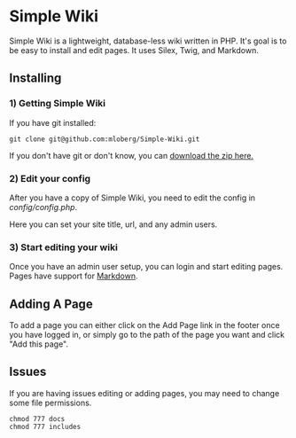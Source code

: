 # Simple Wiki

Simple Wiki is a lightweight, database-less wiki written in PHP. It's goal is to be easy to install and edit pages. It uses Silex, Twig, and Markdown.

## Installing

### 1) Getting Simple Wiki

If you have git installed:

	git clone git@github.com:mloberg/Simple-Wiki.git

If you don't have git or don't know, you can [download the zip here.](https://github.com/mloberg/Simple-Wiki/zipball/master)

### 2) Edit your config

After you have a copy of Simple Wiki, you need to edit the config in *config/config.php*.

Here you can set your site title, url, and any admin users.

### 3) Start editing your wiki

Once you have an admin user setup, you can login and start editing pages. Pages have support for [Markdown](http://daringfireball.net/projects/markdown/).

## Adding A Page

To add a page you can either click on the Add Page link in the footer once you have logged in, or simply go to the path of the page you want and click "Add this page".

## Issues

If you are having issues editing or adding pages, you may need to change some file permissions.

	chmod 777 docs
	chmod 777 includes
